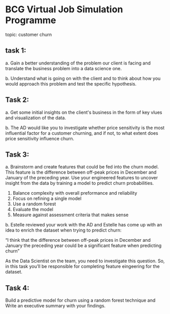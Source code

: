 # **BCG Virtual Job Simulation Programme**


topic: customer churn

## **task 1:**
a. Gain a better understanding of the problem our client is facing and translate the business problem into a data science
one. 

b. Understand what is going on with the client and to think about how you would approach this problem and test the specific hypothesis.


## **Task 2:**
a. Get some initial insights on the client's business in the form of key vlues and visualization of the data.

b. The AD would like you to investigate whether price sensitivity is the most influential factor for a customer churning, and if not, 
to what extent does price sensitivity influence churn.


## **Task 3:** 
a. Brainstorm and create features that could be fed into the churn model. This feature is the difference between off-peak prices in
December and January of the preceding year. Use your engineered features to uncover insight from the data by training a model to predict
churn probabilities.
1. Balance complexity with overall preformance and reliability
2. Focus on refining a single model
3. Use a random forest
4. Evaluate the model 
5. Measure against assessment criteria that makes sense

b. Estelle reviewed your work with the AD and Estelle has come up with an  idea to enrich the dataset when trying to predict churn:

“I think that the difference between off-peak prices in December and January the preceding year could be a significant feature when
predicting churn”

As the Data Scientist on the team, you need to investigate this question. So, in this task you’ll be responsible for completing feature
eingeering for the dataset.


## **Task 4:**
Build a predictive model for churn using a random forest technique and Write an executive summary with your findings.
